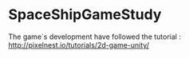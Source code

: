 SpaceShipGameStudy
==================

The game´s development have followed the tutorial : http://pixelnest.io/tutorials/2d-game-unity/
